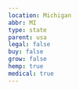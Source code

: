 ```yaml
---
location: Michigan
abbr: MI
type: state
parent: usa
legal: false
buy: false
grow: false
hemp: true
medical: true
---
```

